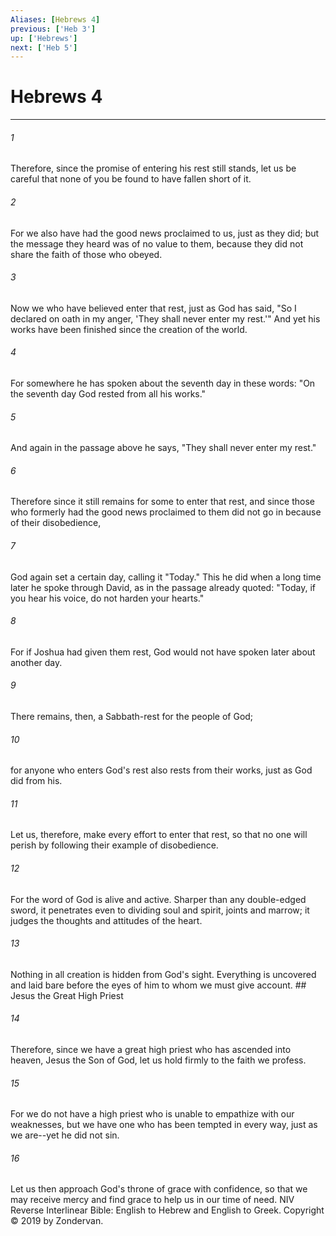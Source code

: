 ```yaml
---
Aliases: [Hebrews 4]
previous: ['Heb 3']
up: ['Hebrews']
next: ['Heb 5']
---
```

# Hebrews 4

***


###### 1 
Therefore, since the promise of entering his rest still stands, let us be careful that none of you be found to have fallen short of it. 

###### 2 
For we also have had the good news proclaimed to us, just as they did; but the message they heard was of no value to them, because they did not share the faith of those who obeyed. 

###### 3 
Now we who have believed enter that rest, just as God has said, "So I declared on oath in my anger, 'They shall never enter my rest.'" And yet his works have been finished since the creation of the world. 

###### 4 
For somewhere he has spoken about the seventh day in these words: "On the seventh day God rested from all his works." 

###### 5 
And again in the passage above he says, "They shall never enter my rest." 

###### 6 
Therefore since it still remains for some to enter that rest, and since those who formerly had the good news proclaimed to them did not go in because of their disobedience, 

###### 7 
God again set a certain day, calling it "Today." This he did when a long time later he spoke through David, as in the passage already quoted: "Today, if you hear his voice, do not harden your hearts." 

###### 8 
For if Joshua had given them rest, God would not have spoken later about another day. 

###### 9 
There remains, then, a Sabbath-rest for the people of God; 

###### 10 
for anyone who enters God's rest also rests from their works, just as God did from his. 

###### 11 
Let us, therefore, make every effort to enter that rest, so that no one will perish by following their example of disobedience. 

###### 12 
For the word of God is alive and active. Sharper than any double-edged sword, it penetrates even to dividing soul and spirit, joints and marrow; it judges the thoughts and attitudes of the heart. 

###### 13 
Nothing in all creation is hidden from God's sight. Everything is uncovered and laid bare before the eyes of him to whom we must give account. ## Jesus the Great High Priest 

###### 14 
Therefore, since we have a great high priest who has ascended into heaven, Jesus the Son of God, let us hold firmly to the faith we profess. 

###### 15 
For we do not have a high priest who is unable to empathize with our weaknesses, but we have one who has been tempted in every way, just as we are--yet he did not sin. 

###### 16 
Let us then approach God's throne of grace with confidence, so that we may receive mercy and find grace to help us in our time of need. NIV Reverse Interlinear Bible: English to Hebrew and English to Greek. Copyright © 2019 by Zondervan.
